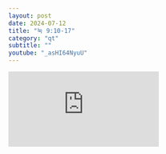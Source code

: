 ```yaml
---
layout: post
date: 2024-07-12
title: "눅 9:10-17"
category: "qt"
subtitle: ""
youtube: "_asHI64NyuU"
---
```


<div class="youtube margin-large">
    <iframe src="https://www.youtube.com/embed/_asHI64NyuU" title="YouTube video player" frameborder="0" allow="accelerometer; autoplay; clipboard-write; encrypted-media; gyroscope; picture-in-picture; web-share" allowfullscreen></iframe>
</div>

